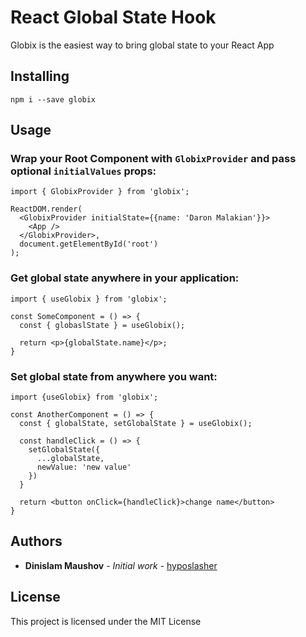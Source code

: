 # React Global State Hook

Globix is the easiest way to bring global state to your React App

## Installing
```
npm i --save globix
```

## Usage

### Wrap your Root Component with `GlobixProvider` and pass optional `initialValues` props:
```
import { GlobixProvider } from 'globix';

ReactDOM.render(
  <GlobixProvider initialState={{name: 'Daron Malakian'}}>
    <App />
  </GlobixProvider>,
  document.getElementById('root')
);
```

### Get global state anywhere in your application:
```
import { useGlobix } from 'globix';

const SomeComponent = () => {
  const { globaslState } = useGlobix();

  return <p>{globalState.name}</p>;
}
```

### Set global state from anywhere you want:
```
import {useGlobix} from 'globix';

const AnotherComponent = () => {
  const { globalState, setGlobalState } = useGlobix();

  const handleClick = () => {
    setGlobalState({
      ...globalState,
      newValue: 'new value'
    })
  }

  return <button onClick={handleClick}>change name</button>
}
```

## Authors

* **Dinislam Maushov** - *Initial work* - [hyposlasher](https://github.com/hyposlasher)

## License

This project is licensed under the MIT License
